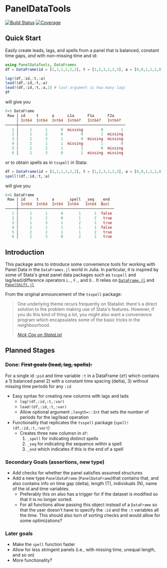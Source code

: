 # PanelDataTools

[![Build Status](https://github.com/eirikbrandsaas/PanelDataTools.jl/actions/workflows/CI.yml/badge.svg?branch=main)](https://github.com/eirikbrandsaas/PanelDataTools.jl/actions/workflows/CI.yml?query=branch%3Amain)
[![Coverage](https://codecov.io/gh/eirikbrandsaas/PanelDataTools.jl/branch/main/graph/badge.svg)](https://codecov.io/gh/eirikbrandsaas/PanelDataTools.jl)

## Quick Start
Easily create leads, lags, and spells from a panel that is balanced, constant time gaps, *and* with non-missing time and id:
```julia
using PanelDataTools, DataFrames
df = DataFrame(id = [1,1,1,2,2,2], t = [1,2,3,1,2,3], a = [0,0,1,1,1,0])

lag!(df,:id,:t,:a)
lead!(df,:id,:t,:a)
lead!(df,:id,:t,:a,2) # last argument is how many lags
df
```
will give you
```julia
6×6 DataFrame
 Row │ id     t      a      L1a      F1a      F2a     
     │ Int64  Int64  Int64  Int64?   Int64?   Int64?  
─────┼────────────────────────────────────────────────
   1 │     1      1      0  missing        0        1
   2 │     1      2      0        0        1  missing 
   3 │     1      3      1        0  missing  missing 
   4 │     2      1      1  missing        1        0
   5 │     2      2      1        1        0  missing 
   6 │     2      3      0        1  missing  missing 
```

or to obtain spells as in `tsspell` in Stata:
```julia
df = DataFrame(id = [1,1,1,2,2,2], t = [1,2,3,1,2,3], a = [0,0,1,1,1,0])
spell!(df,:id,:t,:a)
```
will give you
```julia
6×6 DataFrame
 Row │ id     t      a      _spell  _seq   _end  
     │ Int64  Int64  Int64  Int64   Int64  Bool  
─────┼───────────────────────────────────────────
   1 │     1      1      0       1      1  false
   2 │     1      2      0       1      2   true
   3 │     1      3      1       2      1   true
   4 │     2      1      1       1      1  false
   5 │     2      2      1       1      2   true
   6 │     2      3      0       2      1   true
```
## Introduction
This package aims to introduce some convenience tools for working with Panel Data in the `DataFrames.jl` world in Julia.  In particular, it is inspired by some of Stata's great panel data packages such as `tsspell` and lag/lead/difference operators `L.`, `F.`, and `D.`. It relies on [`DataFrame.jl`](https://github.com/JuliaData/DataFrames.jl) and [`PanelShift.jl`](https://github.com/FuZhiyu/PanelShift.jl/blob/master/src/PanelShift.jl)

From the original announcement of the `tsspell` package:
> One underlying theme recurs frequently on Statalist: there's a direct solution to the problem making use of Stata's features. However, if you do this kind of thing a lot, you might also want a convenience program which encapsulates some of the basic tricks in the neighbourhood.
>
> [*Nick Cox on StataList*](https://www.stata.com/statalist/archive/2002-08/msg00279.html)

## Planned Stages
### **Done:** ~~First goals (lead, lag, spells):~~
For a single id `:pid` and time variable `:t` in a DataFrame (`df`) which contains a 1) balanced panel 2) with a constant time spacing (delta), 3) without missing time periods for any `:id`
- Easy syntax for creating *new* columns with lags and lads
  - `lag!(df,:id,:t,:var)`
  - `lead!(df,:id,:t,:var)`
  - Allow optional argument `;length=::Int` that sets the number of periods for the lag/lead operation
- Functionality that replicates the `tsspell` package (`spell!(df,:id,:t,:var)`)
  - Creates three new columsn in `df`:
    1. `_spell` for indicating distinct spells
    2. `_seq` for indicating the sequence *within* a spell
    3. `_end` which indicates if this is the end of a spell

### Secondary Goals (assertions, new type)
- Add checks for whether the panel satisfies assumed structures
- Add a new type `PanelDataFrame` (`PanelDataFrame`)that contains that, and also contains info on time gap (delta), length (T), individuals (N), name of the id and time variables. 
  - Preferably this on also has a trigger for if the dataset is modified so that it is no longer sorted.
  - For all functions allow passing this object instead of a `DataFrame` so that the user doesn't have to specify the `:id` and the `:t` variables all the time. This should also turn of sorting checks and would allow for some optimizations?


### Later goals
- Make the `spell` function faster
- Allow for less stringent panels (i.e., with missing time, unequal length, and so on)
- More functionality?

